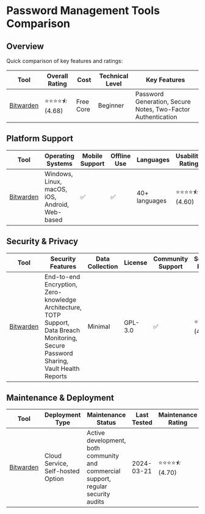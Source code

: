 # Password Management Tools Comparison
## Overview
Quick comparison of key features and ratings:

| Tool | Overall Rating | Cost | Technical Level | Key Features |
|------|----------------|------|-----------------|--------------|
| [Bitwarden](https://bitwarden.com/) | ⭐⭐⭐⭐⯪ (4.68) | Free Core | Beginner | Password Generation, Secure Notes, Two-Factor Authentication |

## Platform Support
| Tool | Operating Systems | Mobile Support | Offline Use | Languages | Usability Rating |
|------|------------------|----------------|--------------|-----------|------------------|
| [Bitwarden](https://bitwarden.com/) | Windows, Linux, macOS, iOS, Android, Web-based | ✅ | ✅ | 40+ languages | ⭐⭐⭐⭐⯪ (4.60) |

## Security & Privacy
| Tool | Security Features | Data Collection | License | Community Support | Security Rating |
|------|-------------------|-----------------|----------|------------------|----------------|
| [Bitwarden](https://bitwarden.com/) | End-to-end Encryption, Zero-knowledge Architecture, TOTP Support, Data Breach Monitoring, Secure Password Sharing, Vault Health Reports | Minimal | GPL-3.0 | ✅ | ⭐⭐⭐⭐⯪ (4.80) |

## Maintenance & Deployment
| Tool | Deployment Type | Maintenance Status | Last Tested | Maintenance Rating |
|------|----------------|-------------------|-------------|-------------------|
| [Bitwarden](https://bitwarden.com/) | Cloud Service, Self-hosted Option | Active development, both community and commercial support, regular security audits | 2024-03-21 | ⭐⭐⭐⭐⯪ (4.70) |
